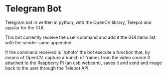 # Telegram Bot
Telegram bot in written in python, with the OpenCV library, Telepot and appJar for the GUI.

This bot currently receive the user command and add it the GUI items list with the sender same appended.

If the command received is '/photo' the bot execute a function that, by means of OpenCV, capture a bunch of frames from the video source 0 attached to the Raspberry Pi (an usb webcam), saves it and send and image back to the user through the Telepot API.   

